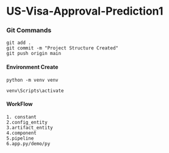 # US-Visa-Approval-Prediction1

### Git Commands
```
git add .
git commit -m "Project Structure Created"
git push origin main
```

#### Environment Create
```
python -m venv venv

venv\Scripts\activate
```


#### WorkFlow
```
1. constant
2.config_entity
3.artifact_entity
4.component
5.pipeline
6.app.py/demo/py